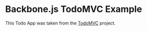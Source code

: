 # Backbone.js TodoMVC Example

This Todo App was taken from the [TodoMVC](https://github.com/tastejs/todomvc/) project.
